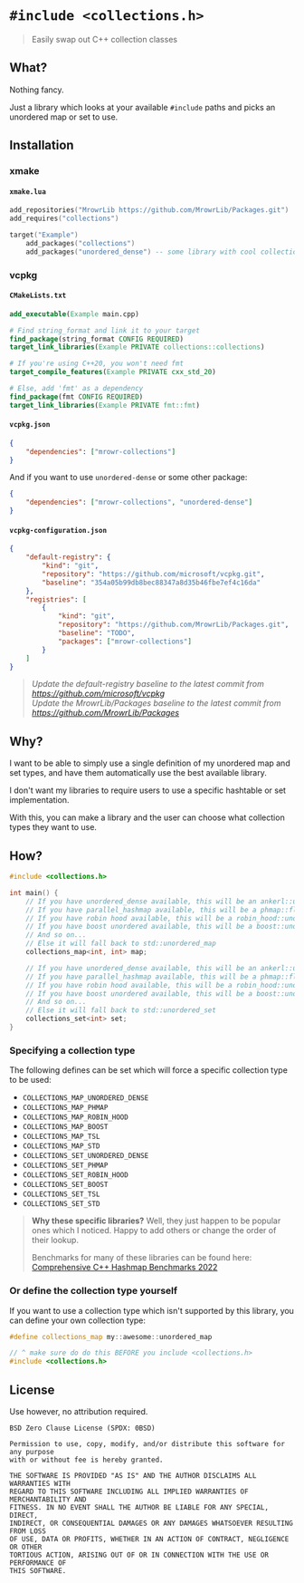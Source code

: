 # `#include <collections.h>`

> Easily swap out C++ collection classes

## What?

Nothing fancy.

Just a library which looks at your available `#include` paths and picks an unordered map or set to use.

## Installation

### xmake

#### `xmake.lua`

```lua
add_repositories("MrowrLib https://github.com/MrowrLib/Packages.git")
add_requires("collections")

target("Example")
    add_packages("collections")
    add_packages("unordered_dense") -- some library with cool collections
```

### vcpkg

#### `CMakeLists.txt`

```cmake
add_executable(Example main.cpp)

# Find string_format and link it to your target
find_package(string_format CONFIG REQUIRED)
target_link_libraries(Example PRIVATE collections::collections)

# If you're using C++20, you won't need fmt
target_compile_features(Example PRIVATE cxx_std_20)

# Else, add 'fmt' as a dependency
find_package(fmt CONFIG REQUIRED)
target_link_libraries(Example PRIVATE fmt::fmt)
```

#### `vcpkg.json`

```json
{
    "dependencies": ["mrowr-collections"]
}
```

And if you want to use `unordered-dense` or some other package:

```json
{
    "dependencies": ["mrowr-collections", "unordered-dense"]
}
```

#### `vcpkg-configuration.json`

```json
{
    "default-registry": {
        "kind": "git",
        "repository": "https://github.com/microsoft/vcpkg.git",
        "baseline": "354a05b99db8bec88347a8d35b46fbe7ef4c16da"
    },
    "registries": [
        {
            "kind": "git",
            "repository": "https://github.com/MrowrLib/Packages.git",
            "baseline": "TODO",
            "packages": ["mrowr-collections"]
        }
    ]
}
```

> _Update the default-registry baseline to the latest commit from https://github.com/microsoft/vcpkg_  
> _Update the MrowrLib/Packages baseline to the latest commit from https://github.com/MrowrLib/Packages_

## Why?

I want to be able to simply use a single definition of my unordered map and set types, and have them automatically use the best available library.

I don't want my libraries to require users to use a specific hashtable or set implementation.

With this, you can make a library and the user can choose what collection types they want to use.

## How?

```cpp
#include <collections.h>

int main() {
    // If you have unordered_dense available, this will be an ankerl::unordered_dense::map
    // If you have parallel_hashmap available, this will be a phmap::flat_hash_set
    // If you have robin hood available, this will be a robin_hood::unordered_map
    // If you have boost unordered available, this will be a boost::unordered_map
    // And so on...
    // Else it will fall back to std::unordered_map
    collections_map<int, int> map;

    // If you have unordered_dense available, this will be an ankerl::unordered_dense::set
    // If you have parallel_hashmap available, this will be a phmap::flat_hash_set
    // If you have robin hood available, this will be a robin_hood::unordered_set
    // If you have boost unordered available, this will be a boost::unordered_set
    // And so on...
    // Else it will fall back to std::unordered_set
    collections_set<int> set;
}
```

### Specifying a collection type

The following defines can be set which will force a specific collection type to be used:
- `COLLECTIONS_MAP_UNORDERED_DENSE`
- `COLLECTIONS_MAP_PHMAP`
- `COLLECTIONS_MAP_ROBIN_HOOD`
- `COLLECTIONS_MAP_BOOST`
- `COLLECTIONS_MAP_TSL`
- `COLLECTIONS_MAP_STD`
- `COLLECTIONS_SET_UNORDERED_DENSE`
- `COLLECTIONS_SET_PHMAP`
- `COLLECTIONS_SET_ROBIN_HOOD`
- `COLLECTIONS_SET_BOOST`
- `COLLECTIONS_SET_TSL`
- `COLLECTIONS_SET_STD`

> **Why these specific libraries?**
> Well, they just happen to be popular ones which I noticed.
> Happy to add others or change the order of their lookup.
> 
> Benchmarks for many of these libraries can be found here:
> [Comprehensive C++ Hashmap Benchmarks 2022](https://martin.ankerl.com/2022/08/27/hashmap-bench-01/)

### Or define the collection type yourself

If you want to use a collection type which isn't supported by this library, you can define your own collection type:

```cpp
#define collections_map my::awesome::unordered_map

// ^ make sure do do this BEFORE you include <collections.h>
#include <collections.h>
```

## License

Use however, no attribution required.

```
BSD Zero Clause License (SPDX: 0BSD)

Permission to use, copy, modify, and/or distribute this software for any purpose
with or without fee is hereby granted.

THE SOFTWARE IS PROVIDED "AS IS" AND THE AUTHOR DISCLAIMS ALL WARRANTIES WITH
REGARD TO THIS SOFTWARE INCLUDING ALL IMPLIED WARRANTIES OF MERCHANTABILITY AND
FITNESS. IN NO EVENT SHALL THE AUTHOR BE LIABLE FOR ANY SPECIAL, DIRECT,
INDIRECT, OR CONSEQUENTIAL DAMAGES OR ANY DAMAGES WHATSOEVER RESULTING FROM LOSS
OF USE, DATA OR PROFITS, WHETHER IN AN ACTION OF CONTRACT, NEGLIGENCE OR OTHER
TORTIOUS ACTION, ARISING OUT OF OR IN CONNECTION WITH THE USE OR PERFORMANCE OF
THIS SOFTWARE.
```
